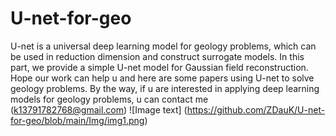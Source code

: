 # U-net-for-geo
U-net is a universal deep learning model for geology problems, which can be used in reduction dimension and construct surrogate models. In this part, we provide a simple U-net model for Gaussian field reconstruction. Hope our work can help u and here are some papers using U-net to solve geology problems. By the way, if u are interested in applying deep learning models for geology problems, u can contact me (k13791782768@gmail.com)
![Image text]
(https://github.com/ZDauK/U-net-for-geo/blob/main/Img/img1.png)
